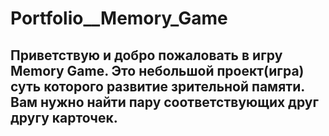 # Portfolio__Memory_Game
## Приветствую и добро пожаловать в игру Memory Game. Это небольшой проект(игра) суть которого развитие зрительной памяти. Вам нужно найти пару соответствующих друг другу карточек.
